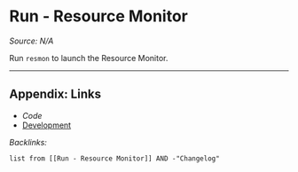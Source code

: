 # Run - Resource Monitor

*Source: N/A*

Run `resmon` to launch the Resource Monitor.

---

## Appendix: Links

* *Code*
* [Development](../../../MOCs/Development.md)

*Backlinks:*

````dataview
list from [[Run - Resource Monitor]] AND -"Changelog"
````
